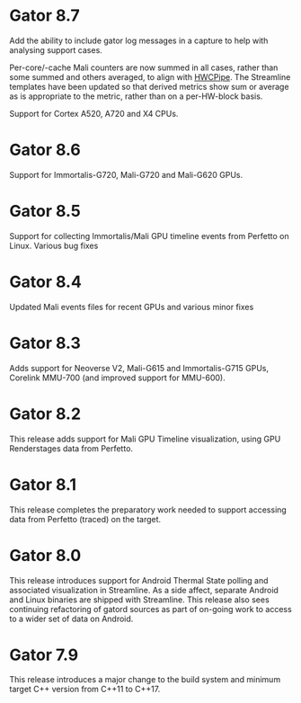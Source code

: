 # Gator 8.7

Add the ability to include gator log messages in a capture to help with analysing support cases.

Per-core/-cache Mali counters are now summed in all cases, rather than some summed and others averaged, to align with [HWCPipe](https://github.com/ARM-software/HWCPipe). The Streamline templates have been updated so that derived metrics show sum or average as is appropriate to the metric, rather than on a per-HW-block basis.

Support for Cortex A520, A720 and X4 CPUs.

# Gator 8.6

Support for Immortalis-G720, Mali-G720 and Mali-G620 GPUs.

# Gator 8.5

Support for collecting Immortalis/Mali GPU timeline events from Perfetto on Linux.
Various bug fixes

# Gator 8.4

Updated Mali events files for recent GPUs and various minor fixes

# Gator 8.3

Adds support for Neoverse V2, Mali-G615 and Immortalis-G715 GPUs, Corelink MMU-700 (and improved support for MMU-600).

# Gator 8.2

This release adds support for Mali GPU Timeline visualization, using GPU Renderstages data from Perfetto.

# Gator 8.1

This release completes the preparatory work needed to support accessing data from Perfetto (traced) on the target.

# Gator 8.0

This release introduces support for Android Thermal State polling and associated visualization in Streamline. As a side affect, separate Android and Linux binaries are shipped with Streamline.
This release also sees continuing refactoring of gatord sources as part of on-going work to access to a wider set of data on Android.

# Gator 7.9

This release introduces a major change to the build system and minimum target C++ version
from C++11 to C++17.

